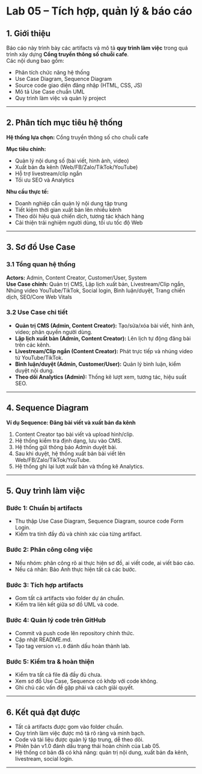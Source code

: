 # Lab 05 – Tích hợp, quản lý & báo cáo

## 1. Giới thiệu
Báo cáo này trình bày các artifacts và mô tả **quy trình làm việc** trong quá trình xây dựng **Cổng truyền thông số chuỗi cafe**.  
Các nội dung bao gồm:  
- Phân tích chức năng hệ thống  
- Use Case Diagram, Sequence Diagram  
- Source code giao diện đăng nhập (HTML, CSS, JS)  
- Mô tả Use Case chuẩn UML  
- Quy trình làm việc và quản lý project  

---

## 2. Phân tích mục tiêu hệ thống
**Hệ thống lựa chọn:** Cổng truyền thông số cho chuỗi cafe  

**Mục tiêu chính:**  
- Quản lý nội dung số (bài viết, hình ảnh, video)  
- Xuất bản đa kênh (Web/FB/Zalo/TikTok/YouTube)  
- Hỗ trợ livestream/clip ngắn  
- Tối ưu SEO và Analytics  

**Nhu cầu thực tế:**  
- Doanh nghiệp cần quản lý nội dung tập trung  
- Tiết kiệm thời gian xuất bản lên nhiều kênh  
- Theo dõi hiệu quả chiến dịch, tương tác khách hàng  
- Cải thiện trải nghiệm người dùng, tối ưu tốc độ Web  

---

## 3. Sơ đồ Use Case

### 3.1 Tổng quan hệ thống
**Actors:** Admin, Content Creator, Customer/User, System  
**Use Case chính:** Quản trị CMS, Lập lịch xuất bản, Livestream/Clip ngắn, Nhúng video YouTube/TikTok, Social login, Bình luận/duyệt, Trang chiến dịch, SEO/Core Web Vitals  

### 3.2 Use Case chi tiết
- **Quản trị CMS (Admin, Content Creator):** Tạo/sửa/xóa bài viết, hình ảnh, video; phân quyền người dùng.  
- **Lập lịch xuất bản (Admin, Content Creator):** Lên lịch tự động đăng bài trên các kênh.  
- **Livestream/Clip ngắn (Content Creator):** Phát trực tiếp và nhúng video từ YouTube/TikTok.  
- **Bình luận/duyệt (Admin, Customer/User):** Quản lý bình luận, kiểm duyệt nội dung.  
- **Theo dõi Analytics (Admin):** Thống kê lượt xem, tương tác, hiệu suất SEO.  

---

## 4. Sequence Diagram
**Ví dụ Sequence: Đăng bài viết và xuất bản đa kênh**
1. Content Creator tạo bài viết và upload hình/clip.  
2. Hệ thống kiểm tra định dạng, lưu vào CMS.  
3. Hệ thống gửi thông báo Admin duyệt bài.  
4. Sau khi duyệt, hệ thống xuất bản bài viết lên Web/FB/Zalo/TikTok/YouTube.  
5. Hệ thống ghi lại lượt xuất bản và thống kê Analytics.  



---

## 5. Quy trình làm việc

### Bước 1: Chuẩn bị artifacts
- Thu thập Use Case Diagram, Sequence Diagram, source code Form Login.  
- Kiểm tra tính đầy đủ và chính xác của từng artifact.  

### Bước 2: Phân công công việc
- Nếu nhóm: phân công rõ ai thực hiện sơ đồ, ai viết code, ai viết báo cáo.  
- Nếu cá nhân: Bảo Anh thực hiện tất cả các bước.  

### Bước 3: Tích hợp artifacts
- Gom tất cả artifacts vào folder dự án chuẩn.  
- Kiểm tra liên kết giữa sơ đồ UML và code.  

### Bước 4: Quản lý code trên GitHub
- Commit và push code lên repository chính thức.  
- Cập nhật README.md.  
- Tạo tag version `v1.0` đánh dấu hoàn thành lab.  

### Bước 5: Kiểm tra & hoàn thiện
- Kiểm tra tất cả file đã đầy đủ chưa.  
- Xem sơ đồ Use Case, Sequence có khớp với code không.  
- Ghi chú các vấn đề gặp phải và cách giải quyết.  

---

## 6. Kết quả đạt được
- Tất cả artifacts được gom vào folder chuẩn.  
- Quy trình làm việc được mô tả rõ ràng và minh bạch.  
- Code và tài liệu được quản lý tập trung, dễ theo dõi.  
- Phiên bản v1.0 đánh dấu trạng thái hoàn chỉnh của Lab 05.  
- Hệ thống cơ bản đã có khả năng: quản trị nội dung, xuất bản đa kênh, livestream, social login.  

---

